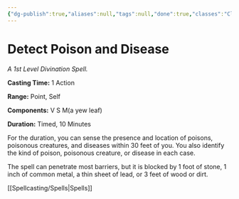 ```yaml
---
{"dg-publish":true,"aliases":null,"tags":null,"done":true,"classes":"Cleric, Druid, Paladin, Ranger,","spellLevel":1,"school":"Divination","source":"PHB","permalink":"/spells/detect-poison-and-disease/","dgHomeLink":false,"dgPassFrontmatter":true}
---
```


# Detect Poison and Disease
*A 1st Level Divination Spell.*

**Casting Time:** 1 Action

**Range:** Point, Self

**Components:** V S M(a yew leaf)

**Duration:** Timed, 10 Minutes

For the duration, you can sense the presence and location of poisons, poisonous creatures, and diseases within 30 feet of you. You also identify the kind of poison, poisonous creature, or disease in each case.



The spell can penetrate most barriers, but it is blocked by 1 foot of stone, 1 inch of common metal, a thin sheet of lead, or 3 feet of wood or dirt.

[[Spellcasting/Spells|Spells]]